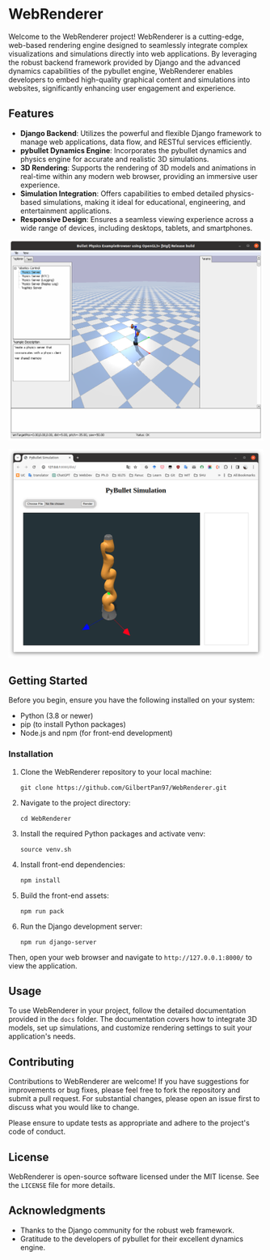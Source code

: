 # WebRenderer

Welcome to the WebRenderer project! WebRenderer is a cutting-edge, web-based rendering engine designed to seamlessly integrate complex visualizations and simulations directly into web applications. By leveraging the robust backend framework provided by Django and the advanced dynamics capabilities of the pybullet engine, WebRenderer enables developers to embed high-quality graphical content and simulations into websites, significantly enhancing user engagement and experience.

## Features

* **Django Backend**: Utilizes the powerful and flexible Django framework to manage web applications, data flow, and RESTful services efficiently.
* **pybullet Dynamics Engine**: Incorporates the pybullet dynamics and physics engine for accurate and realistic 3D simulations.
* **3D Rendering**: Supports the rendering of 3D models and animations in real-time within any modern web browser, providing an immersive user experience.
* **Simulation Integration**: Offers capabilities to embed detailed physics-based simulations, making it ideal for educational, engineering, and entertainment applications.
* **Responsive Design**: Ensures a seamless viewing experience across a wide range of devices, including desktops, tablets, and smartphones.

![Django Backend](./docs/imgs/django-backend.png)

![Web Render](./docs/imgs/webRenderer.png)

## Getting Started

Before you begin, ensure you have the following installed on your system:

- Python (3.8 or newer)
- pip (to install Python packages)
- Node.js and npm (for front-end development)

### Installation

1. Clone the WebRenderer repository to your local machine:

   ```
   git clone https://github.com/GilbertPan97/WebRenderer.git
   ```

2. Navigate to the project directory:
   ```
   cd WebRenderer
   ```

3. Install the required Python packages and activate venv:

   ```
   source venv.sh
   ```

4. Install front-end dependencies:

   ```
   npm install
   ```

5. Build the front-end assets:

   ```
   npm run pack
   ```

6. Run the Django development server:

   ```
   npm run django-server
   ```

Then, open your web browser and navigate to `http://127.0.0.1:8000/` to view the application.

## Usage

To use WebRenderer in your project, follow the detailed documentation provided in the `docs` folder. The documentation covers how to integrate 3D models, set up simulations, and customize rendering settings to suit your application's needs.

## Contributing

Contributions to WebRenderer are welcome! If you have suggestions for improvements or bug fixes, please feel free to fork the repository and submit a pull request. For substantial changes, please open an issue first to discuss what you would like to change.

Please ensure to update tests as appropriate and adhere to the project's code of conduct.

## License

WebRenderer is open-source software licensed under the MIT license. See the `LICENSE` file for more details.

## Acknowledgments

- Thanks to the Django community for the robust web framework.
- Gratitude to the developers of pybullet for their excellent dynamics engine.
